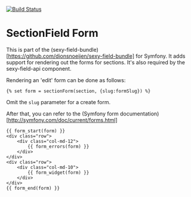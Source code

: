 [![Build Status](https://travis-ci.org/dionsnoeijen/sexy-field-form.svg?branch=master)](https://travis-ci.org/dionsnoeijen/sexy-field-form)

# SectionField Form

This is part of the (sexy-field-bundle)[https://github.com/dionsnoeijen/sexy-field-bundle] for Symfony. It adds support for rendering out the forms for sections. It's also required by the sexy-field-api component.

Rendering an 'edit' form can be done as follows:

	{% set form = sectionForm(section, {slug:formSlug}) %}

Omit the `slug` parameter for a create form.

After that, you can refer to the (Symfony form documentation)[http://symfony.com/doc/current/forms.html]

	{{ form_start(form) }}
	<div class="row">
	    <div class="col-md-12">
	        {{ form_errors(form) }}
	    </div>
	</div>
	<div class="row">
	    <div class="col-md-10">
	        {{ form_widget(form) }}
	    </div>
	</div>
	{{ form_end(form) }}
